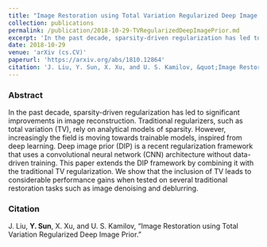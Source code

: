 ```yaml
---
title: "Image Restoration using Total Variation Regularized Deep Image Prior"
collection: publications
permalink: /publication/2018-10-29-TVRegularizedDeepImagePrior.md
excerpt: 'In the past decade, sparsity-driven regularization has led to significant improvements in image reconstruction. Traditional regularizers, such as total variation (TV), rely on analytical models of sparsity. However, increasingly the field is moving towards trainable models, inspired from deep learning. Deep image prior (DIP) is a recent regularization framework that uses a convolutional neural network (CNN) architecture without data-driven training. This paper extends the DIP framework by combining it with the traditional TV regularization. We show that the inclusion of TV leads to considerable performance gains when tested on several traditional restoration tasks such as image denoising and deblurring.'
date: 2018-10-29
venue: 'arXiv (cs.CV)'
paperurl: 'https://arxiv.org/abs/1810.12864'
citation: 'J. Liu, Y. Sun, X. Xu, and U. S. Kamilov, &quot;Image Restoration using Total Variation Regularized Deep Image Prior.&quot;'
---
```


### Abstract
In the past decade, sparsity-driven regularization has led to significant improvements in image reconstruction. Traditional regularizers, such as total variation (TV), rely on analytical models of sparsity. However, increasingly the field is moving towards trainable models, inspired from deep learning. Deep image prior (DIP) is a recent regularization framework that uses a convolutional neural network (CNN) architecture without data-driven training. This paper extends the DIP framework by combining it with the traditional TV regularization. We show that the inclusion of TV leads to considerable performance gains when tested on several traditional restoration tasks such as image denoising and deblurring.

### Citation
J. Liu, __Y. Sun__, X. Xu, and U. S. Kamilov, “Image Restoration using Total Variation Regularized Deep Image Prior.”
